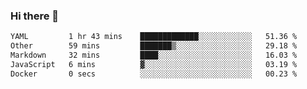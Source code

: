 ### Hi there 👋

<!--
**urzz/urzz** is a ✨ _special_ ✨ repository because its `README.md` (this file) appears on your GitHub profile.

Here are some ideas to get you started:

- 🔭 I’m currently working on ...
- 🌱 I’m currently learning ...
- 👯 I’m looking to collaborate on ...
- 🤔 I’m looking for help with ...
- 💬 Ask me about ...
- 📫 How to reach me: ...
- 😄 Pronouns: ...
- ⚡ Fun fact: ...
-->

<!--START_SECTION:waka-->

```txt
YAML         1 hr 43 mins    █████████████░░░░░░░░░░░░   51.36 %
Other        59 mins         ███████▒░░░░░░░░░░░░░░░░░   29.18 %
Markdown     32 mins         ████░░░░░░░░░░░░░░░░░░░░░   16.03 %
JavaScript   6 mins          ▓░░░░░░░░░░░░░░░░░░░░░░░░   03.19 %
Docker       0 secs          ░░░░░░░░░░░░░░░░░░░░░░░░░   00.23 %
```

<!--END_SECTION:waka-->
